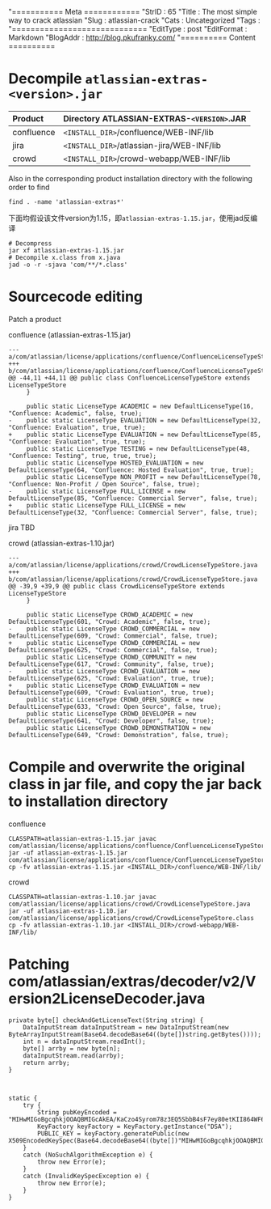 "=========== Meta ============
"StrID : 65
"Title : The most simple way to crack atlassian
"Slug  : atlassian-crack
"Cats  : Uncategorized
"Tags  : 
"=============================
"EditType   : post
"EditFormat : Markdown
"BlogAddr   : http://blog.pkufranky.com/
"========== Content ==========
# Decompile `atlassian-extras-<version>.jar`

| Product    | Directory ATLASSIAN-EXTRAS-`<VERSION>`.JAR |
|:-----------|:-------------------------------------------|
| confluence | `<INSTALL_DIR>`/confluence/WEB-INF/lib     |
| jira	     | `<INSTALL_DIR>`/atlassian-jira/WEB-INF/lib |
| crowd	     | `<INSTALL_DIR>`/crowd-webapp/WEB-INF/lib   |

Also in the corresponding product installation directory with the following order to find

	find . -name 'atlassian-extras*'

下面均假设该文件version为1.15，即`atlassian-extras-1.15.jar`，使用jad反编译

	# Decompress
	jar xf atlassian-extras-1.15.jar
	# Decompile x.class from x.java
	jad -o -r -sjava 'com/**/*.class'

# Sourcecode editing

Patch a product

confluence (atlassian-extras-1.15.jar)

	--- a/com/atlassian/license/applications/confluence/ConfluenceLicenseTypeStore.java
	+++ b/com/atlassian/license/applications/confluence/ConfluenceLicenseTypeStore.java
	@@ -44,11 +44,11 @@ public class ConfluenceLicenseTypeStore extends LicenseTypeStore
		 }

		 public static LicenseType ACADEMIC = new DefaultLicenseType(16, "Confluence: Academic", false, true);
	-    public static LicenseType EVALUATION = new DefaultLicenseType(32, "Confluence: Evaluation", true, true);
	+    public static LicenseType EVALUATION = new DefaultLicenseType(85, "Confluence: Evaluation", true, true);
		 public static LicenseType TESTING = new DefaultLicenseType(48, "Confluence: Testing", true, true, true);
		 public static LicenseType HOSTED_EVALUATION = new DefaultLicenseType(64, "Confluence: Hosted Evaluation", true, true);
		 public static LicenseType NON_PROFIT = new DefaultLicenseType(78, "Confluence: Non-Profit / Open Source", false, true);
	-    public static LicenseType FULL_LICENSE = new DefaultLicenseType(85, "Confluence: Commercial Server", false, true);
	+    public static LicenseType FULL_LICENSE = new DefaultLicenseType(32, "Confluence: Commercial Server", false, true);

jira TBD

crowd (atlassian-extras-1.10.jar)

	--- a/com/atlassian/license/applications/crowd/CrowdLicenseTypeStore.java
	+++ b/com/atlassian/license/applications/crowd/CrowdLicenseTypeStore.java
	@@ -39,9 +39,9 @@ public class CrowdLicenseTypeStore extends LicenseTypeStore
		 }

		 public static LicenseType CROWD_ACADEMIC = new DefaultLicenseType(601, "Crowd: Academic", false, true);
	-    public static LicenseType CROWD_COMMERCIAL = new DefaultLicenseType(609, "Crowd: Commercial", false, true);
	+    public static LicenseType CROWD_COMMERCIAL = new DefaultLicenseType(625, "Crowd: Commercial", false, true);
		 public static LicenseType CROWD_COMMUNITY = new DefaultLicenseType(617, "Crowd: Community", false, true);
	-    public static LicenseType CROWD_EVALUATION = new DefaultLicenseType(625, "Crowd: Evaluation", true, true);
	+    public static LicenseType CROWD_EVALUATION = new DefaultLicenseType(609, "Crowd: Evaluation", true, true);
		 public static LicenseType CROWD_OPEN_SOURCE = new DefaultLicenseType(633, "Crowd: Open Source", false, true);
		 public static LicenseType CROWD_DEVELOPER = new DefaultLicenseType(641, "Crowd: Developer", false, true);
		 public static LicenseType CROWD_DEMONSTRATION = new DefaultLicenseType(649, "Crowd: Demonstration", false, true);

# Compile and overwrite the original class in jar file, and copy the jar back to installation directory
 
confluence

	CLASSPATH=atlassian-extras-1.15.jar javac com/atlassian/license/applications/confluence/ConfluenceLicenseTypeStore.java
	jar -uf atlassian-extras-1.15.jar com/atlassian/license/applications/confluence/ConfluenceLicenseTypeStore.class
	cp -fv atlassian-extras-1.15.jar <INSTALL_DIR>/confluence/WEB-INF/lib/

crowd

	CLASSPATH=atlassian-extras-1.10.jar javac com/atlassian/license/applications/crowd/CrowdLicenseTypeStore.java
	jar -uf atlassian-extras-1.10.jar com/atlassian/license/applications/crowd/CrowdLicenseTypeStore.class
	cp -fv atlassian-extras-1.10.jar <INSTALL_DIR>/crowd-webapp/WEB-INF/lib/




# Patching com/atlassian/extras/decoder/v2/Version2LicenseDecoder.java

    private byte[] checkAndGetLicenseText(String string) {
        DataInputStream dataInputStream = new DataInputStream(new ByteArrayInputStream(Base64.decodeBase64((byte[])string.getBytes())));
        int n = dataInputStream.readInt();
        byte[] arrby = new byte[n];
        dataInputStream.read(arrby);
        return arrby;
    }



    static {
        try {
            String pubKeyEncoded = "MIHwMIGoBgcqhkjOOAQBMIGcAkEA/KaCzo4Syrom78z3EQ5SbbB4sF7ey80etKII864WF64B81uRpH5t9jQTxeEu0ImbzRMqzVDZkVG9xD7nN1kuFwIVAJYu3cw2nLqOuyYO5rahJtk0bjjFAkBnhHGyepz0TukaScUUfbGpqvJE8FpDTWSGkx0tFCcbnjUDC3H9c9oXkGmzLik1Yw4cIGI1TQ2iCmxBblC+eUykA0MAAkBrKJN92XEUFWggagAhhhNtFVc/Nh/JTnB3xsQ5azfHq7UcFtPEq0ohc3vGZ7OGEQS7Ym08DB6B1DtD93CwaNdX";
            KeyFactory keyFactory = KeyFactory.getInstance("DSA");
            PUBLIC_KEY = keyFactory.generatePublic(new X509EncodedKeySpec(Base64.decodeBase64((byte[])"MIHwMIGoBgcqhkjOOAQBMIGcAkEA/KaCzo4Syrom78z3EQ5SbbB4sF7ey80etKII864WF64B81uRpH5t9jQTxeEu0ImbzRMqzVDZkVG9xD7nN1kuFwIVAJYu3cw2nLqOuyYO5rahJtk0bjjFAkBnhHGyepz0TukaScUUfbGpqvJE8FpDTWSGkx0tFCcbnjUDC3H9c9oXkGmzLik1Yw4cIGI1TQ2iCmxBblC+eUykA0MAAkBrKJN92XEUFWggagAhhhNtFVc/Nh/JTnB3xsQ5azfHq7UcFtPEq0ohc3vGZ7OGEQS7Ym08DB6B1DtD93CwaNdX".getBytes())));
        }
        catch (NoSuchAlgorithmException e) {
            throw new Error(e);
        }
        catch (InvalidKeySpecException e) {
            throw new Error(e);
        }
    }
